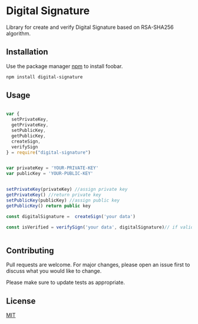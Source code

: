 # Digital Signature

Library for create and verify Digital Signature based on RSA-SHA256 algorithm.

## Installation

Use the package manager [npm](https://www.npmjs.com/) to install foobar.

```bash
npm install digital-signature
```

## Usage

```javascript

var {
  setPrivateKey,
  getPrivateKey,
  setPublicKey,
  getPublicKey,
  createSign,
  verifySign
} = require("digital-signature")


var privateKey = 'YOUR-PRIVATE-KEY'
var publicKey = 'YOUR-PUBLIC-KEY'


setPrivateKey(privateKey) //assign private key
getPrivateKey() //return private key
setPublicKey(publicKey) //assign public key
getPublicKey() return public key

const digitalSignature =  createSign('your data')

const isVerified = verifySign('your data', digitalSignature)// if valid will be return 'true' and if invalid will be return false



```

## Contributing
Pull requests are welcome. For major changes, please open an issue first to discuss what you would like to change.

Please make sure to update tests as appropriate.

## License
[MIT](https://choosealicense.com/licenses/mit/)